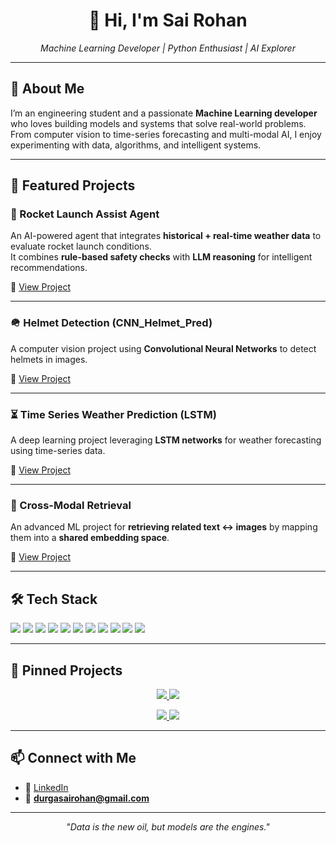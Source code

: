 <h1 align="center">👋 Hi, I'm Sai Rohan</h1>
<p align="center">
  <i>Machine Learning Developer | Python Enthusiast | AI Explorer</i>
</p>

---

## 📌 About Me  

I’m an engineering student and a passionate **Machine Learning developer** who loves building models and systems that solve real-world problems.  
From computer vision to time-series forecasting and multi-modal AI, I enjoy experimenting with data, algorithms, and intelligent systems.

---

## 🚀 Featured Projects  

### 🚀 Rocket Launch Assist Agent  
An AI-powered agent that integrates **historical + real-time weather data** to evaluate rocket launch conditions.  
It combines **rule-based safety checks** with **LLM reasoning** for intelligent recommendations.  

🔗 [View Project](https://github.com/Johnaaron0108/Rocket_launchin_aaist_AGENT)

---

### 🪖 Helmet Detection (CNN_Helmet_Pred)  
A computer vision project using **Convolutional Neural Networks** to detect helmets in images.  

🔗 [View Project](https://github.com/Johnaaron0108/CNN_Helmet_Pred)

---

### ⏳ Time Series Weather Prediction (LSTM)  
A deep learning project leveraging **LSTM networks** for weather forecasting using time-series data.  

🔗 [View Project](https://github.com/Johnaaron0108/Time_Ser_LSTM)

---

### 🔀 Cross-Modal Retrieval  
An advanced ML project for **retrieving related text ↔ images** by mapping them into a **shared embedding space**.  

🔗 [View Project](https://github.com/Johnaaron0108/Cross_model_retrieval)

---

## 🛠️ Tech Stack  

<p>
  <img src="https://img.shields.io/badge/Python-3776AB?style=for-the-badge&logo=python&logoColor=white"/>
  <img src="https://img.shields.io/badge/TensorFlow-FF6F00?style=for-the-badge&logo=tensorflow&logoColor=white"/>
  <img src="https://img.shields.io/badge/Keras-D00000?style=for-the-badge&logo=keras&logoColor=white"/>
  <img src="https://img.shields.io/badge/Scikit--learn-F7931E?style=for-the-badge&logo=scikit-learn&logoColor=white"/>
  <img src="https://img.shields.io/badge/NumPy-013243?style=for-the-badge&logo=numpy&logoColor=white"/>
  <img src="https://img.shields.io/badge/Pandas-150458?style=for-the-badge&logo=pandas&logoColor=white"/>
  <img src="https://img.shields.io/badge/NLTK-85C12E?style=for-the-badge&logoColor=white"/>
  <img src="https://img.shields.io/badge/OpenWeatherMap-FFB400?style=for-the-badge&logo=weather&logoColor=white"/>
  <img src="https://img.shields.io/badge/FAISS-0066CC?style=for-the-badge&logo=meta&logoColor=white"/>
  <img src="https://img.shields.io/badge/Google%20Colab-F9AB00?style=for-the-badge&logo=googlecolab&logoColor=white"/>
  <img src="https://img.shields.io/badge/GitHub-181717?style=for-the-badge&logo=github&logoColor=white"/>
</p>

---

## 📌 Pinned Projects  

<p align="center">
  <a href="https://github.com/Johnaaron0108/Rocket_launchin_aaist_AGENT">
    <img src="https://github-readme-stats.vercel.app/api/pin/?username=Johnaaron0108&repo=Rocket_launchin_aaist_AGENT&theme=radical" />
  </a>
  <a href="https://github.com/Johnaaron0108/CNN_Helmet_Pred">
    <img src="https://github-readme-stats.vercel.app/api/pin/?username=Johnaaron0108&repo=CNN_Helmet_Pred&theme=radical" />
  </a>
</p>

<p align="center">
  <a href="https://github.com/Johnaaron0108/Time_Ser_LSTM">
    <img src="https://github-readme-stats.vercel.app/api/pin/?username=Johnaaron0108&repo=Time_Ser_LSTM&theme=radical" />
  </a>
  <a href="https://github.com/Johnaaron0108/Cross_model_retrieval">
    <img src="https://github-readme-stats.vercel.app/api/pin/?username=Johnaaron0108&repo=Cross_model_retrieval&theme=radical" />
  </a>
</p>

---

## 📫 Connect with Me  

- 💼 [LinkedIn](https://www.linkedin.com/in/b-durga-sai-rohan-94334a291/)  
- 📧 **durgasairohan@gmail.com**  

---

<p align="center"><i>"Data is the new oil, but models are the engines."</i></p>
